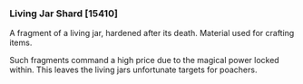 ### Living Jar Shard [15410]

A fragment of a living jar, hardened after its death. Material used for crafting items.

Such fragments command a high price due to the magical power locked within. This leaves the living jars unfortunate targets for poachers.